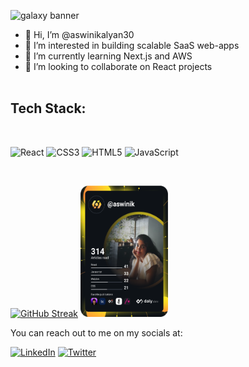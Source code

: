 
![galaxy banner](https://user-images.githubusercontent.com/76677408/169855063-a1cfd4a6-9dc0-41cb-a1c2-2cea334eb224.png)

- 👋 Hi, I’m @aswinikalyan30
- 👀 I’m interested in building scalable SaaS web-apps
- 🌱 I’m currently learning Next.js and AWS
- 💞️ I’m looking to collaborate on React projects 
<br></br>
## Tech Stack:
<br>

![React](https://img.shields.io/badge/react-%2320232a.svg?style=for-the-badge&logo=react&logoColor=%2361DAFB)
![CSS3](https://img.shields.io/badge/css3-%231572B6.svg?style=for-the-badge&logo=css3&logoColor=white)
![HTML5](https://img.shields.io/badge/html5-%23E34F26.svg?style=for-the-badge&logo=html5&logoColor=white)
![JavaScript](https://img.shields.io/badge/javascript-%23323330.svg?style=for-the-badge&logo=javascript&logoColor=%23F7DF1E)

<br>

[![GitHub Streak](http://github-readme-streak-stats.herokuapp.com?user=aswinikalyan30&theme=synthwave&date_format=M%20j%5B%2C%20Y%5D)](https://git.io/streak-stats) 
<a href="https://app.daily.dev/DailyDevTips"><img src="https://github.com/aswinikalyan30/aswinikalyan30/blob/main/devcard.svg" width="140" height="210" alt="DevCard" align="centre"/></a>


You can reach out to me on my socials at: 

[![LinkedIn](https://img.shields.io/badge/LinkedIn-0077B5?style=for-the-badge&logo=linkedin&logoColor=white)](https://www.linkedin.com/in/aswinikalyan30/)
[![Twitter](https://img.shields.io/badge/Twitter-1DA1F2?style=for-the-badge&logo=twitter&logoColor=white)](https://twitter.com/ashgreninja30_5)

  
